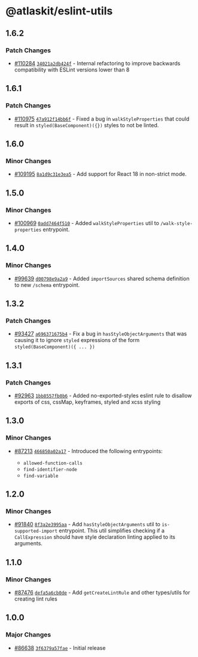 # @atlaskit/eslint-utils

## 1.6.2

### Patch Changes

- [#110284](https://stash.atlassian.com/projects/CONFCLOUD/repos/confluence-frontend/pull-requests/110284)
  [`34021a2db424f`](https://stash.atlassian.com/projects/CONFCLOUD/repos/confluence-frontend/commits/34021a2db424f) -
  Internal refactoring to improve backwards compatibility with ESLint versions lower than 8

## 1.6.1

### Patch Changes

- [#110975](https://stash.atlassian.com/projects/CONFCLOUD/repos/confluence-frontend/pull-requests/110975)
  [`47a912f14bb6f`](https://stash.atlassian.com/projects/CONFCLOUD/repos/confluence-frontend/commits/47a912f14bb6f) -
  Fixed a bug in `walkStyleProperties` that could result in `styled(BaseComponent)({})` styles to
  not be linted.

## 1.6.0

### Minor Changes

- [#109195](https://stash.atlassian.com/projects/CONFCLOUD/repos/confluence-frontend/pull-requests/109195)
  [`8a1d9c31e3ea5`](https://stash.atlassian.com/projects/CONFCLOUD/repos/confluence-frontend/commits/8a1d9c31e3ea5) -
  Add support for React 18 in non-strict mode.

## 1.5.0

### Minor Changes

- [#100969](https://stash.atlassian.com/projects/CONFCLOUD/repos/confluence-frontend/pull-requests/100969)
  [`0add7464f510`](https://stash.atlassian.com/projects/CONFCLOUD/repos/confluence-frontend/commits/0add7464f510) -
  Added `walkStyleProperties` util to `/walk-style-properties` entrypoint.

## 1.4.0

### Minor Changes

- [#99639](https://stash.atlassian.com/projects/CONFCLOUD/repos/confluence-frontend/pull-requests/99639)
  [`d00798e9a2a9`](https://stash.atlassian.com/projects/CONFCLOUD/repos/confluence-frontend/commits/d00798e9a2a9) -
  Added `importSources` shared schema definition to new `/schema` entrypoint.

## 1.3.2

### Patch Changes

- [#93427](https://stash.atlassian.com/projects/CONFCLOUD/repos/confluence-frontend/pull-requests/93427)
  [`a696371675b4`](https://stash.atlassian.com/projects/CONFCLOUD/repos/confluence-frontend/commits/a696371675b4) -
  Fix a bug in `hasStyleObjectArguments` that was causing it to ignore `styled` expressions of the
  form `styled(BaseComponent)({ ... })`

## 1.3.1

### Patch Changes

- [#92963](https://stash.atlassian.com/projects/CONFCLOUD/repos/confluence-frontend/pull-requests/92963)
  [`1bb8557fb0b6`](https://stash.atlassian.com/projects/CONFCLOUD/repos/confluence-frontend/commits/1bb8557fb0b6) -
  Added no-exported-styles eslint rule to disallow exports of css, cssMap, keyframes, styled and
  xcss styling

## 1.3.0

### Minor Changes

- [#87213](https://stash.atlassian.com/projects/CONFCLOUD/repos/confluence-frontend/pull-requests/87213)
  [`466850a02a17`](https://stash.atlassian.com/projects/CONFCLOUD/repos/confluence-frontend/commits/466850a02a17) -
  Introduced the following entrypoints:

  - `allowed-function-calls`
  - `find-identifier-node`
  - `find-variable`

## 1.2.0

### Minor Changes

- [#91840](https://stash.atlassian.com/projects/CONFCLOUD/repos/confluence-frontend/pull-requests/91840)
  [`8f3a2e3995aa`](https://stash.atlassian.com/projects/CONFCLOUD/repos/confluence-frontend/commits/8f3a2e3995aa) -
  Add `hasStyleObjectArguments` util to `is-supported-import` entrypoint. This util simplifies
  checking if a `CallExpression` should have style declaration linting applied to its arguments.

## 1.1.0

### Minor Changes

- [#87476](https://stash.atlassian.com/projects/CONFCLOUD/repos/confluence-frontend/pull-requests/87476)
  [`defa5a6cb0de`](https://stash.atlassian.com/projects/CONFCLOUD/repos/confluence-frontend/commits/defa5a6cb0de) -
  Add `getCreateLintRule` and other types/utils for creating lint rules

## 1.0.0

### Major Changes

- [#86638](https://stash.atlassian.com/projects/CONFCLOUD/repos/confluence-frontend/pull-requests/86638)
  [`3f6379a57fae`](https://stash.atlassian.com/projects/CONFCLOUD/repos/confluence-frontend/commits/3f6379a57fae) -
  Initial release
